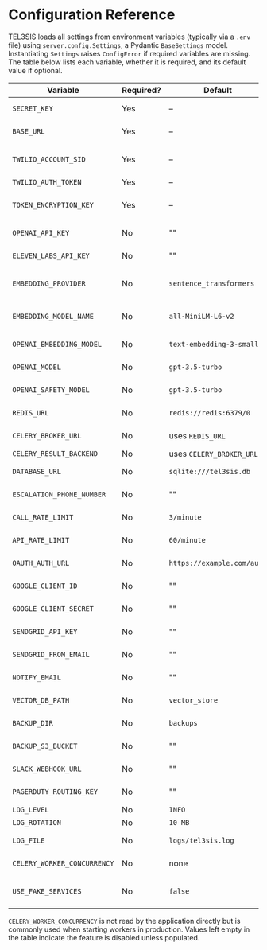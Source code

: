 # Configuration Reference

TEL3SIS loads all settings from environment variables (typically via a `.env` file)
using `server.config.Settings`, a Pydantic `BaseSettings` model. Instantiating
`Settings` raises `ConfigError` if required variables are missing.
The table below lists each variable, whether it is required, and its default value if optional.

| Variable | Required? | Default | Description |
|---------|-----------|---------|-------------|
| `SECRET_KEY` | Yes | – | Session signing key for FastAPI. |
| `BASE_URL` | Yes | – | Public webhook URL reachable by Twilio. |
| `TWILIO_ACCOUNT_SID` | Yes | – | Twilio account ID for inbound/outbound calls. |
| `TWILIO_AUTH_TOKEN` | Yes | – | Twilio auth token. |
| `TOKEN_ENCRYPTION_KEY` | Yes | – | Base64 AES key for encrypting OAuth tokens. |
| `OPENAI_API_KEY` | No | "" | API key for OpenAI models. |
| `ELEVEN_LABS_API_KEY` | No | "" | API key for ElevenLabs TTS. |
| `EMBEDDING_PROVIDER` | No | `sentence_transformers` | Embedding backend (`openai` or `sentence_transformers`). |
| `EMBEDDING_MODEL_NAME` | No | `all-MiniLM-L6-v2` | Model name for sentence-transformers embeddings. |
| `OPENAI_EMBEDDING_MODEL` | No | `text-embedding-3-small` | Model when using OpenAI embeddings. |
| `OPENAI_MODEL` | No | `gpt-3.5-turbo` | Chat model for conversations. |
| `OPENAI_SAFETY_MODEL` | No | `gpt-3.5-turbo` | Model used for safety analysis. |
| `REDIS_URL` | No | `redis://redis:6379/0` | Redis connection used by Celery and state. |
| `CELERY_BROKER_URL` | No | uses `REDIS_URL` | Celery message broker URL. |
| `CELERY_RESULT_BACKEND` | No | uses `CELERY_BROKER_URL` | Celery result backend. |
| `DATABASE_URL` | No | `sqlite:///tel3sis.db` | SQLAlchemy database URL. |
| `ESCALATION_PHONE_NUMBER` | No | "" | Number dialed when escalating a call. |
| `CALL_RATE_LIMIT` | No | `3/minute` | Rate limit for inbound calls per host. |
| `API_RATE_LIMIT` | No | `60/minute` | Rate limit for REST API requests. |
| `OAUTH_AUTH_URL` | No | `https://example.com/auth` | OAuth authorization endpoint. |
| `GOOGLE_CLIENT_ID` | No | "" | Google OAuth client ID for Calendar access. |
| `GOOGLE_CLIENT_SECRET` | No | "" | Google OAuth client secret. |
| `SENDGRID_API_KEY` | No | "" | SendGrid API key for email notifications. |
| `SENDGRID_FROM_EMAIL` | No | "" | Sender address for SendGrid emails. |
| `NOTIFY_EMAIL` | No | "" | Recipient address for call transcripts. |
| `VECTOR_DB_PATH` | No | `vector_store` | Directory for vector embeddings. |
| `BACKUP_DIR` | No | `backups` | Directory for local backup archives. |
| `BACKUP_S3_BUCKET` | No | "" | S3 bucket used when uploading backups. |
| `SLACK_WEBHOOK_URL` | No | "" | Slack webhook for alert notifications. |
| `PAGERDUTY_ROUTING_KEY` | No | "" | PagerDuty routing key for alerts. |
| `LOG_LEVEL` | No | `INFO` | Log output level. |
| `LOG_ROTATION` | No | `10 MB` | Log file rotation size. |
| `LOG_FILE` | No | `logs/tel3sis.log` | Path to persistent log file. |
| `CELERY_WORKER_CONCURRENCY` | No | none | Worker processes per Celery instance. |
| `USE_FAKE_SERVICES` | No | `false` | Use in-memory mocks for Redis and external APIs. |

`CELERY_WORKER_CONCURRENCY` is not read by the application directly but is commonly
used when starting workers in production. Values left empty in the table
indicate the feature is disabled unless populated.
